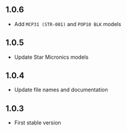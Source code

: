 ## 1.0.6

- Add `MCP31 (STR-001)` and `POP10 BLK` models

## 1.0.5

- Update Star Micronics models

## 1.0.4

- Update file names and documentation

## 1.0.3

- First stable version
